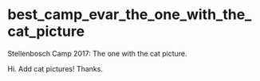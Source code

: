 # best_camp_evar_the_one_with_the_cat_picture
Stellenbosch Camp 2017: The one with the cat picture.

Hi. Add cat pictures!
Thanks.
